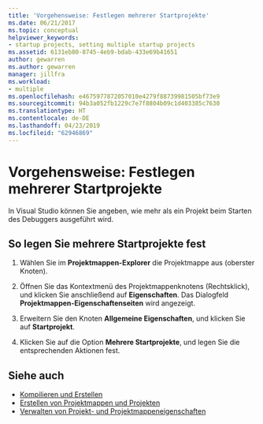 ```yaml
---
title: 'Vorgehensweise: Festlegen mehrerer Startprojekte'
ms.date: 06/21/2017
ms.topic: conceptual
helpviewer_keywords:
- startup projects, setting multiple startup projects
ms.assetid: 6131eb80-8745-4eb9-bdab-433e69b41651
author: gewarren
ms.author: gewarren
manager: jillfra
ms.workload:
- multiple
ms.openlocfilehash: e4675977872057010e4279f88739981505bf73e9
ms.sourcegitcommit: 94b3a052fb1229c7e7f8804b09c1d403385c7630
ms.translationtype: HT
ms.contentlocale: de-DE
ms.lasthandoff: 04/23/2019
ms.locfileid: "62946869"
---
```

# <a name="how-to-set-multiple-startup-projects"></a>Vorgehensweise: Festlegen mehrerer Startprojekte

In Visual Studio können Sie angeben, wie mehr als ein Projekt beim Starten des Debuggers ausgeführt wird.

## <a name="to-set-multiple-startup-projects"></a>So legen Sie mehrere Startprojekte fest

1. Wählen Sie im **Projektmappen-Explorer** die Projektmappe aus (oberster Knoten).

2. Öffnen Sie das Kontextmenü des Projektmappenknotens (Rechtsklick), und klicken Sie anschließend auf **Eigenschaften**. Das Dialogfeld **Projektmappen-Eigenschaftenseiten** wird angezeigt.

3. Erweitern Sie den Knoten **Allgemeine Eigenschaften**, und klicken Sie auf **Startprojekt**.

4. Klicken Sie auf die Option **Mehrere Startprojekte**, und legen Sie die entsprechenden Aktionen fest.

## <a name="see-also"></a>Siehe auch

- [Kompilieren und Erstellen](../ide/compiling-and-building-in-visual-studio.md)
- [Erstellen von Projektmappen und Projekten](../ide/creating-solutions-and-projects.md)
- [Verwalten von Projekt- und Projektmappeneigenschaften](../ide/managing-project-and-solution-properties.md)
